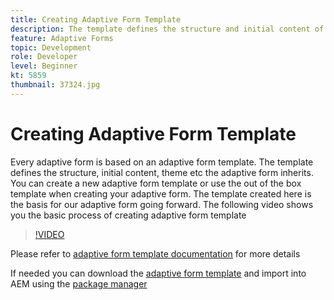```yaml
---
title: Creating Adaptive Form Template
description: The template defines the structure and initial content of the Adaptive Form.
feature: Adaptive Forms
topic: Development
role: Developer
level: Beginner
kt: 5859
thumbnail: 37324.jpg
---
```


# Creating Adaptive Form Template

Every adaptive form is based on an adaptive form template. The template defines the structure, initial content, theme etc the adaptive form inherits. You can create a new adaptive form template or use the out of the box template when creating your adaptive form.
The template created here is the basis for our adaptive form going forward.
The following video shows you the basic process of creating adaptive form template

>[!VIDEO](https://video.tv.adobe.com/v/37324?quality=12&learn=on)

Please refer to [adaptive form template documentation](https://experienceleague.adobe.com/docs/experience-manager-65/forms/adaptive-forms-advanced-authoring/template-editor.html) for more details  

If needed you can download the [adaptive form template](assets/peak-application-template.zip) and import into AEM using the [package manager](http://localhost:4502/crx/packmgr/index.jsp)




